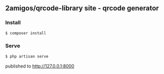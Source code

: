 ## 2amigos/qrcode-library site - qrcode generator

### Install

```bash
$ composer install
```

### Serve
```bash
$ php artisan serve
```

published to http://127.0.0.1:8000
